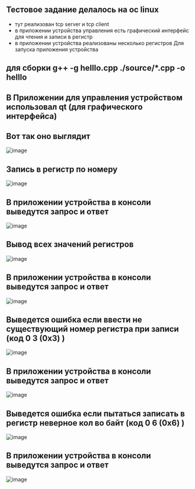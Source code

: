 ## Тестовое задание делалось на ос linux
- тут реализован tcp server и tcp client
- в приложении устройства управления есть графический интерфейс для чтения и записи в регистр
- в приложении устройства реализованы несколько регистров
  Для запуска приложения устройства 
## для сборки g++ -g helllo.cpp ./source/*.cpp -o helllo
## В Приложении для управления устройством использовал qt (для графического интерфейса)
## Вот так оно выглядит
![image](https://github.com/stalkeronag/testtaskcpp/assets/86604604/fe1225c5-894c-4024-81e8-51e032df3d55)
## Запись в регистр по номеру
![image](https://github.com/stalkeronag/testtaskcpp/assets/86604604/8d42b624-1db4-4bdd-818d-85176d0678c0)
## В приложении устройства в консоли выведутся запрос и ответ
![image](https://github.com/stalkeronag/testtaskcpp/assets/86604604/8ebb54ae-e258-4b79-af61-b7ba858259ad)

## Вывод всех значений регистров
![image](https://github.com/stalkeronag/testtaskcpp/assets/86604604/2c359d08-c827-4197-b741-52cf05429253)
## В приложении устройства в консоли выведутся запрос и ответ
![image](https://github.com/stalkeronag/testtaskcpp/assets/86604604/ca6a82a8-2801-4a9a-b8c9-0cf5db62c58d)

## Выведется ошибка если ввести не существующий номер регистра при записи (код 0 3 (0x3) )
![image](https://github.com/stalkeronag/testtaskcpp/assets/86604604/f9fae53b-d726-4fc5-8772-4c371aec9625)
## В приложении устройства в консоли выведутся запрос и ответ
![image](https://github.com/stalkeronag/testtaskcpp/assets/86604604/023250c1-e65e-48df-8787-c9f80ba4caac)

## Выведется ошибка если пытаться записать в регистр неверное кол во байт (код 0 6 (0x6) )
![image](https://github.com/stalkeronag/testtaskcpp/assets/86604604/45f1d82c-8a68-4aff-a7c9-ffc1d35ccfb0)
## В приложении устройства в консоли выведутся запрос и ответ
![image](https://github.com/stalkeronag/testtaskcpp/assets/86604604/0434dc05-f3f3-4da2-a5e1-187bf2c0557e)


